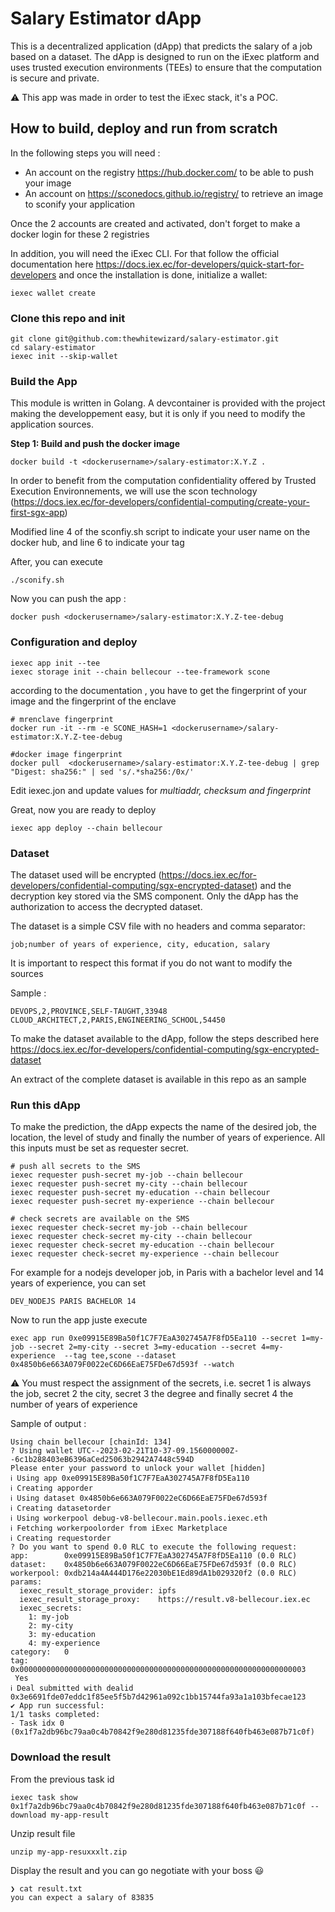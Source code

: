 # Salary Estimator dApp

This is a decentralized application (dApp) that predicts the salary of a job based on a dataset. The dApp is designed to run on the iExec platform and uses trusted execution 
environments (TEEs) to ensure that the computation is secure and private.


⚠️ This app was made in order to test the iExec stack, it's a POC. 



## How to build, deploy and run from scratch


In the following steps you will need :
 - An account on the registry https://hub.docker.com/ to be able to push your image
 - An account on https://sconedocs.github.io/registry/ to retrieve an image to sconify your application

Once the 2 accounts are created and activated, don't forget to make a docker login for these 2 registries

In addition, you will need the iExec CLI. For that follow the official documentation here https://docs.iex.ec/for-developers/quick-start-for-developers and once the installation is done, initialize a wallet:

``` Shell
iexec wallet create
```


### Clone this repo and init 

``` Shell
git clone git@github.com:thewhitewizard/salary-estimator.git
cd salary-estimator
iexec init --skip-wallet
```

### Build the App 

This module is written in Golang. A devcontainer is provided with the project making the developpement easy, but it is only if you need to modify the application sources.

**Step 1: Build and push the docker image**

``` Shell
docker build -t <dockerusername>/salary-estimator:X.Y.Z .
```

In order to benefit from the computation confidentiality offered by Trusted Execution Environnements, we will use the scon technology (https://docs.iex.ec/for-developers/confidential-computing/create-your-first-sgx-app)

Modified line 4 of the sconfiy.sh script to indicate your user name on the docker hub, and line 6 to indicate your tag 

After, you can execute 
``` Shell
./sconify.sh    
```

Now you can push the app :
``` Shell
docker push <dockerusername>/salary-estimator:X.Y.Z-tee-debug
```


### Configuration and deploy

``` Shell
iexec app init --tee
iexec storage init --chain bellecour --tee-framework scone
```

according to the documentation , you have to get the fingerprint of your image and the fingerprint of the enclave


``` Shell
# mrenclave fingerprint
docker run -it --rm -e SCONE_HASH=1 <dockerusername>/salary-estimator:X.Y.Z-tee-debug 

#docker image fingerprint
docker pull  <dockerusername>/salary-estimator:X.Y.Z-tee-debug | grep "Digest: sha256:" | sed 's/.*sha256:/0x/' 
```

Edit iexec.jon and update values for *multiaddr, checksum and fingerprint*

Great, now you are ready to deploy
``` Shell
iexec app deploy --chain bellecour
```





### Dataset

The dataset used will be encrypted (https://docs.iex.ec/for-developers/confidential-computing/sgx-encrypted-dataset) and the decryption key stored via the SMS component. Only the dApp has the authorization to access the decrypted dataset.


The dataset is a simple CSV file with no headers and comma separator:

```
job;number of years of experience, city, education, salary
```

It is important to respect this format if you do not want to modify the sources

Sample :

```
DEVOPS,2,PROVINCE,SELF-TAUGHT,33948
CLOUD_ARCHITECT,2,PARIS,ENGINEERING_SCHOOL,54450
```

To make the dataset available to the dApp, follow the steps described here https://docs.iex.ec/for-developers/confidential-computing/sgx-encrypted-dataset

An extract of the complete dataset is available in this repo as an sample


### Run this dApp

To make the prediction, the dApp expects the name of the desired job, the location, the level of study and finally the number of years of experience.
All this inputs must be set as requester secret.


``` Shell
# push all secrets to the SMS
iexec requester push-secret my-job --chain bellecour
iexec requester push-secret my-city --chain bellecour
iexec requester push-secret my-education --chain bellecour
iexec requester push-secret my-experience --chain bellecour

# check secrets are available on the SMS
iexec requester check-secret my-job --chain bellecour
iexec requester check-secret my-city --chain bellecour
iexec requester check-secret my-education --chain bellecour
iexec requester check-secret my-experience --chain bellecour
```


For example for a nodejs developer job, in Paris with a bachelor level and 14 years of experience, you can set 

```
DEV_NODEJS PARIS BACHELOR 14
```


Now to run the app juste execute

``` shell
exec app run 0xe09915E89Ba50f1C7F7EaA302745A7F8fD5Ea110 --secret 1=my-job --secret 2=my-city --secret 3=my-education --secret 4=my-experience  --tag tee,scone --dataset 0x4850b6e663A079F0022eC6D66EaE75FDe67d593f --watch
```

⚠️ You must respect the assignment of the secrets, i.e. secret 1 is always the job, secret 2 the city, secret 3 the degree and finally secret 4 the number of years of experience 


Sample of output :

``` shell
Using chain bellecour [chainId: 134]
? Using wallet UTC--2023-02-21T10-37-09.156000000Z--6c1b288403eB6396aCed25063b2942A7448c594D
Please enter your password to unlock your wallet [hidden]
ℹ Using app 0xe09915E89Ba50f1C7F7EaA302745A7F8fD5Ea110
ℹ Creating apporder
ℹ Using dataset 0x4850b6e663A079F0022eC6D66EaE75FDe67d593f
ℹ Creating datasetorder
ℹ Using workerpool debug-v8-bellecour.main.pools.iexec.eth
ℹ Fetching workerpoolorder from iExec Marketplace
ℹ Creating requestorder
? Do you want to spend 0.0 RLC to execute the following request: 
app:        0xe09915E89Ba50f1C7F7EaA302745A7F8fD5Ea110 (0.0 RLC)
dataset:    0x4850b6e663A079F0022eC6D66EaE75FDe67d593f (0.0 RLC)
workerpool: 0xdb214a4A444D176e22030bE1Ed89dA1b029320f2 (0.0 RLC)
params: 
  iexec_result_storage_provider: ipfs
  iexec_result_storage_proxy:    https://result.v8-bellecour.iex.ec
  iexec_secrets: 
    1: my-job
    2: my-city
    3: my-education
    4: my-experience
category:   0
tag:        0x0000000000000000000000000000000000000000000000000000000000000003
 Yes
ℹ Deal submitted with dealid 0x3e6691fde07eddc1f85ee5f5b7d42961a092c1bb15744fa93a1a103bfecae123
✔ App run successful:
1/1 tasks completed:
- Task idx 0 (0x1f7a2db96bc79aa0c4b70842f9e280d81235fde307188f640fb463e087b71c0f)
```


### Download the result

From the previous task id

``` shell
iexec task show 0x1f7a2db96bc79aa0c4b70842f9e280d81235fde307188f640fb463e087b71c0f --download my-app-result
``` 

Unzip result file

``` shell
unzip my-app-resuxxxlt.zip             
```

Display the result and you can go negotiate with your boss 😃

``` shell
❯ cat result.txt
you can expect a salary of 83835
```

